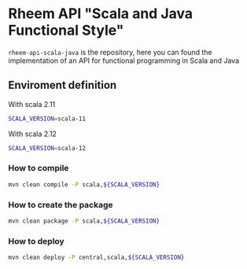 # Rheem API "Scala and Java Functional Style"

`rheem-api-scala-java` is the repository, here you can found the implementation of an API for functional programming in 
Scala and Java

## Enviroment definition

With scala 2.11
```bash
SCALA_VERSION=scala-11
```
With scala 2.12
```bash
SCALA_VERSION=scala-12
```

### How to compile
```bash
mvn clean compile -P scala,${SCALA_VERSION}
```

### How to create the package

```bash
mvn clean package -P scala,${SCALA_VERSION}
```

### How to deploy

```bash
mvn clean deploy -P central,scala,${SCALA_VERSION}
```
